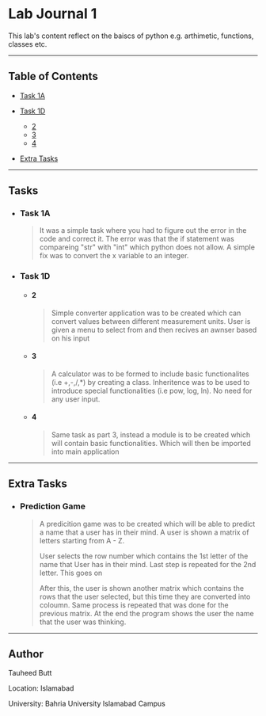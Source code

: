 # Lab Journal 1

This lab's content reflect on the baiscs of python e.g. arthimetic, functions, classes etc.

<hr />

## Table of Contents

* [Task 1A](#task-1A)

* [Task 1D](#Task-1D)
    * [2](#2)
    * [3](#3)
    * [4](#4)

* [Extra Tasks](#Extra-Tasks)

<hr />

## Tasks

* ### **Task 1A**
    <blockquote>
    It was a simple task where you had to figure out the error in the code and correct it. The error was that the if statement was compareing "str" with "int" which python does not allow. A simple fix was to convert the x variable to an integer. 
    </blockquote>

* ### **Task 1D**
    * #### **2**
        <blockquote>
        Simple converter application was to be created which can convert values between different measurement units. User is given a menu to select from and then recives an awnser based on his input
        </blockquote>
    * #### **3**
        <blockquote>
        A calculator was to be formed to include basic functionalites (i.e +,-,/,*) by creating a class. Inheritence was to be used to introduce special functionalities (i.e pow, log, ln). No need for any user input.
        </blockquote>
    * #### **4**
        <blockquote>
        Same task as part 3, instead a module is to be created which will contain basic functionalities. Which will then be imported into main application
        </blockquote>

<hr />

## Extra Tasks


* ### **Prediction Game**
    <blockquote>
    <p> A predicition game was to be created which will be able to predict a name that a user has in their mind. A user is shown a matrix of letters starting from A - Z.
    
    User selects the row number which contains the 1st letter of the name that User has in their mind. Last step is repeated for the 2nd letter. This goes on

    After this, the user is shown another matrix which contains the rows that the user selected, but this time they are converted into coloumn. Same process is repeated that was done for the previous matrix. At the end the program shows the user the name that the user was thinking. </p>
    </blockquote>

<hr />

## Author

Tauheed Butt

Location: Islamabad

University: Bahria University Islamabad Campus
